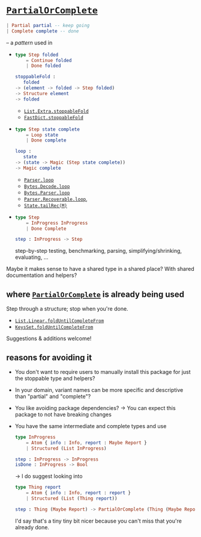 # [`PartialOrComplete`](PartialOrComplete)

```elm
| Partial partial -- keep going
| Complete complete -- done
```

– a _pattern_ used in

  - ```elm
    type Step folded
        = Continue folded
        | Done folded
    
    stoppableFold :
       folded
    -> (element -> folded -> Step folded)
    -> Structure element
    -> folded
    ```
      - [`List.Extra.stoppableFold`](https://dark.elm.dmy.fr/packages/elm-community/list-extra/latest/List-Extra#stoppableFold)
      - [`FastDict.stoppableFold`](https://dark.elm.dmy.fr/packages/miniBill/elm-fast-dict/1.1.0/FastDict#stoppableFold)
  - ```elm
    type Step state complete
        = Loop state
        | Done complete
    
    loop :
       state
    -> (state -> Magic (Step state complete))
    -> Magic complete
    ```
      - [`Parser.loop`](https://dark.elm.dmy.fr/packages/elm/parser/latest/Parser#loop)
      - [`Bytes.Decode.loop`](https://dark.elm.dmy.fr/packages/elm/bytes/1.0.8/Bytes-Decode#loop)
      - [`Bytes.Parser.loop`](https://dark.elm.dmy.fr/packages/zwilias/elm-bytes-parser/1.0.0/Bytes-Parser#loop)
      - [`Parser.Recoverable.loop`](https://dark.elm.dmy.fr/packages/the-sett/parser-recoverable/1.0.0/Parser-Recoverable#loop),
      - [`State.tailRec(M)`](https://dark.elm.dmy.fr/packages/folkertdev/elm-state/latest/State#tailRec)
  - ```elm
    type Step
        = InProgress InProgress
        | Done Complete
    
    step : InProgress -> Step
    ```
    step-by-step testing, benchmarking, parsing, simplifying/shrinking, evaluating, ...

Maybe it makes sense to have a shared type in a shared place?
With shared documentation and helpers?

## where [`PartialOrComplete`](PartialOrComplete) is already being used

Step through a structure; stop when you're done.

  - [`List.Linear.foldUntilCompleteFrom`](https://dark.elm.dmy.fr/packages/lue-bird/elm-linear-direction/latest/List-Linear#foldUntilCompleteFrom)
  - [`KeysSet.foldUntilCompleteFrom`](https://dark.elm.dmy.fr/packages/lue-bird/elm-keysset/latest/KeysSet#foldUntilCompleteFrom)

Suggestions & additions welcome!

## reasons for avoiding it

  - You don't want to require users to manually install this package
    for just the stoppable type and helpers?
  
  - In your domain, variant names can be more specific and descriptive
    than "partial" and "complete"?

  - You like avoiding package dependencies?
    → You can expect this package to not have breaking changes

  - You have the same intermediate and complete types and use
    ```elm
    type InProgress
        = Atom { info : Info, report : Maybe Report }
        | Structured (List InProgress)
    
    step : InProgress -> InProgress
    isDone : InProgress -> Bool
    ```
    → I do suggest looking into
    ```elm
    type Thing report
        = Atom { info : Info, report : report }
        | Structured (List (Thing report))
    
    step : Thing (Maybe Report) -> PartialOrComplete (Thing (Maybe Report)) (Thing Report)
    ```
    I'd say that's a tiny tiny bit nicer because you can't miss that you're already done.
